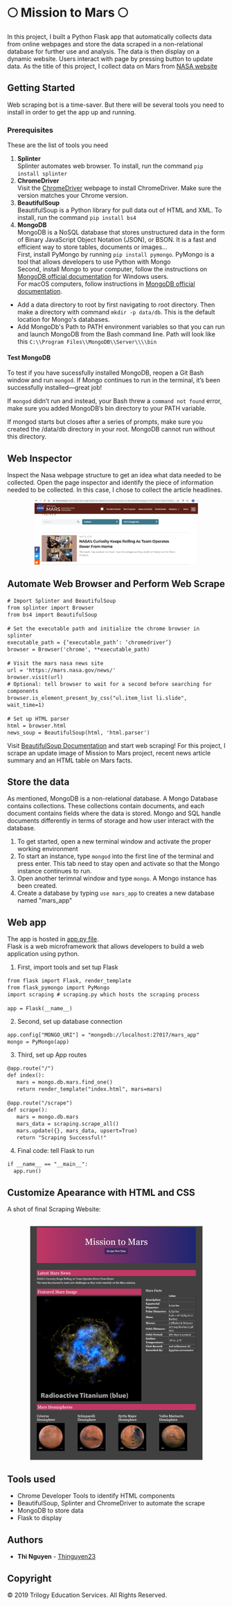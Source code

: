 # :full_moon: Mission to Mars :full_moon:
In this project, I built a Python Flask app that automatically collects data from online webpages and store the data scraped in a non-relational database for further use and analysis. The data is then display on a dynamic website. Users interact with page by pressing button to update data. 
As the title of this project, I collect data on Mars from [NASA website](https://mars.nasa.gov/news/?page=0&per_page=40&order=publish_date+desc%2Ccreated_at+desc&search=&category=19%2C165%2C184%2C204&blank_scope=Latest) 
## Getting Started
Web scraping bot is a time-saver. But there will be several tools you need to install in order to get the app up and running.

### Prerequisites

These are the list of tools you need
1. **Splinter**<br>
Splinter automates web browser. To install, run the command `pip install splinter` 
2. **ChromeDriver**<br> 
Visit the [ChromeDriver](https://sites.google.com/a/chromium.org/chromedriver/downloads) webpage to install ChromeDriver. Make sure the version matches your Chrome version.
3. **BeautifulSoup**<br>
BeautifulSoup is a Python library for pull data out of HTML and XML. To install, run the command `pip install bs4`
4. **MongoDB**<br>
MongoDB is a NoSQL database that stores unstructured data in the form of Binary JavaScript Object Notation (JSON), or BSON. It is a fast and efficient way to store tables, documents or images...<br>
First, install PyMongo by running `pip install pymongo`. PyMongo is a tool that allows developers to use Python with Mongo<br>
Second, install Mongo to your computer, follow the instructions on [MongoDB official documentation](https://docs.mongodb.com/manual/tutorial/install-mongodb-on-windows/) for Windows users.<br>
For macOS computers, follow instructions in [MongoDB official documentation](https://docs.mongodb.com/manual/tutorial/install-mongodb-on-os-x/).
* Add a data directory to root by first navigating to root directory. Then make a directory with command `mkdir -p data/db`. This is the default location for Mongo's databases.
* Add MongoDb's Path to PATH environment variables so that you can run and launch MongoDB from the Bash command line. Path will look like this `C:\\Program Files\\MongoDB\\Server\\\\bin`

#### Test MongoDB

To test if you have sucessfully installed MongoDB, reopen a Git Bash window and run `mongod`. If Mongo continues to run in the terminal, it’s been successfully installed—great job!

If `mongod` didn’t run and instead, your Bash threw a `command not found` error, make sure you added MongoDB’s bin directory to your PATH variable.

If mongod starts but closes after a series of prompts, make sure you created the /data/db directory in your root. MongoDB cannot run without this directory.

## Web Inspector
Inspect the Nasa webpage structure to get an idea what data needed to be collected. Open the page inspector and identify the piece of information needed to be collected. In this case, I chose to collect the article headlines.
<p align="center">
   <img src="https://github.com/Thinguyen23/Thi_Mission_to_Mars/blob/master/apps/images/rawpage.png" width=75%>
</p>
 
## Automate Web Browser and Perform Web Scrape
```
# Import Splinter and BeautifulSoup
from splinter import Browser
from bs4 import BeautifulSoup

# Set the executable path and initialize the chrome browser in splinter
executable_path = {‘executable_path’: ‘chromedriver’}
browser = Browser('chrome', **executable_path)

# Visit the mars nasa news site
url = 'https://mars.nasa.gov/news/'
browser.visit(url)
# Optional: tell browser to wait for a second before searching for components
browser.is_element_present_by_css("ul.item_list li.slide", wait_time=1)

# Set up HTML parser
html = browser.html
news_soup = BeautifulSoup(html, 'html.parser')
```
Visit [BeautifulSoup Documentation](https://www.crummy.com/software/BeautifulSoup/bs4/doc/) and start web scraping!
For this project, I scrape an update image of Mission to Mars project, recent news article summary and an HTML table on Mars facts. 
## Store the data
As mentioned, MongoDB is a non-relational database. A Mongo Database contains collections. These collections contain documents, and each document contains fields where the data is stored. Mongo and SQL handle documents differently in terms of storage and how user interact with the database.
1. To get started, open a new terminal window and activate the proper working environment
2. To start an instance, type `mongod` into the first line of the terminal and press enter. This tab need to stay open and activate so that the Mongo instance continues to run.
3. Open another terimnal window and type `mongo`. A Mongo instance has been created.
4. Create a database by typing `use mars_app` to creates a new database named "mars_app"
## Web app
The app is hosted in [app.py file](https://github.com/Thinguyen23/Thi_Mission_to_Mars/blob/master/apps/app.py).<br>
Flask is a web microframework that allows developers to build a web application using python. 
1. First, import tools and set tup Flask
```
from flask import Flask, render_template
from flask_pymongo import PyMongo
import scraping # scraping.py which hosts the scraping process

app = Flask(__name__)
```
2. Second, set up database connection
```
app.config["MONGO_URI"] = "mongodb://localhost:27017/mars_app"
mongo = PyMongo(app)
```
3. Third, set up App routes
```
@app.route("/")
def index():
   mars = mongo.db.mars.find_one()
   return render_template("index.html", mars=mars)

@app.route("/scrape")
def scrape():
   mars = mongo.db.mars
   mars_data = scraping.scrape_all()
   mars.update({}, mars_data, upsert=True)
   return "Scraping Successful!"
```
4. Final code: tell Flask to run
```
if __name__ == "__main__":
  app.run()
 ```
## Customize Apearance with HTML and CSS
 
A shot of final Scraping Website:<br><br>
<p align="center">
   <img src="https://github.com/Thinguyen23/Thi_Mission_to_Mars/blob/master/apps/images/webpage.png" width=79%>
</p>
                                                                                                           
## Tools used
- Chrome Developer Tools to identify HTML components
- BeautifulSoup, Splinter and ChromeDriver to automate the scrape
- MongoDB to store data
- Flask to display
## Authors
* **Thi Nguyen** - [Thinguyen23](https://www.linkedin.com/in/thinguyen23/)
## Copyright
© 2019 Trilogy Education Services. All Rights Reserved.

